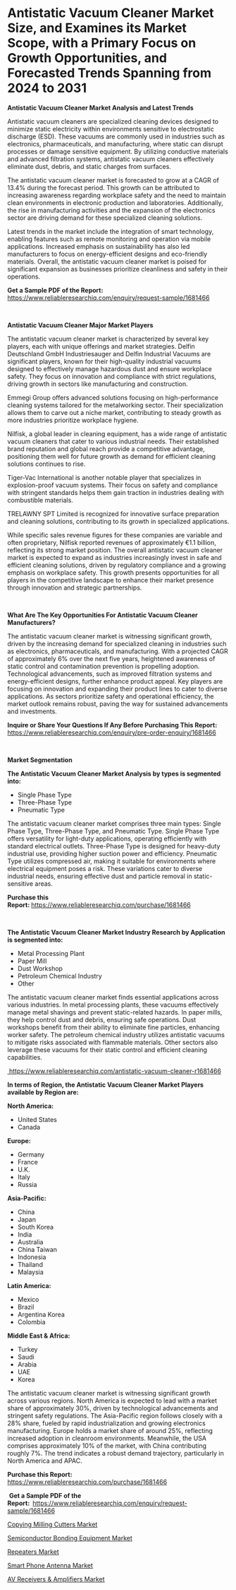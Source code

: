 <p><h1>Antistatic Vacuum Cleaner Market Size, and Examines its Market Scope, with a Primary Focus on Growth Opportunities, and Forecasted Trends Spanning from 2024 to 2031</h1></p><p><strong>Antistatic Vacuum Cleaner Market Analysis and Latest Trends</strong></p>
<p><p>Antistatic vacuum cleaners are specialized cleaning devices designed to minimize static electricity within environments sensitive to electrostatic discharge (ESD). These vacuums are commonly used in industries such as electronics, pharmaceuticals, and manufacturing, where static can disrupt processes or damage sensitive equipment. By utilizing conductive materials and advanced filtration systems, antistatic vacuum cleaners effectively eliminate dust, debris, and static charges from surfaces.</p><p>The antistatic vacuum cleaner market is forecasted to grow at a CAGR of 13.4% during the forecast period. This growth can be attributed to increasing awareness regarding workplace safety and the need to maintain clean environments in electronic production and laboratories. Additionally, the rise in manufacturing activities and the expansion of the electronics sector are driving demand for these specialized cleaning solutions. </p><p>Latest trends in the market include the integration of smart technology, enabling features such as remote monitoring and operation via mobile applications. Increased emphasis on sustainability has also led manufacturers to focus on energy-efficient designs and eco-friendly materials. Overall, the antistatic vacuum cleaner market is poised for significant expansion as businesses prioritize cleanliness and safety in their operations.</p></p>
<p><strong>Get a Sample PDF of the Report:&nbsp;</strong> <a href="https://www.reliableresearchiq.com/enquiry/request-sample/1681466?utm_campaign=1102&utm_medium=2&utm_source=Github&utm_content=ia&utm_term=01102024&utm_id=antistatic-vacuum-cleaner">https://www.reliableresearchiq.com/enquiry/request-sample/1681466</a></p>
<p>&nbsp;</p>
<p><strong>Antistatic Vacuum Cleaner Major Market Players</strong></p>
<p><p>The antistatic vacuum cleaner market is characterized by several key players, each with unique offerings and market strategies. Delfin Deutschland GmbH Industriesauger and Delfin Industrial Vacuums are significant players, known for their high-quality industrial vacuums designed to effectively manage hazardous dust and ensure workplace safety. They focus on innovation and compliance with strict regulations, driving growth in sectors like manufacturing and construction.</p><p>Emmegi Group offers advanced solutions focusing on high-performance cleaning systems tailored for the metalworking sector. Their specialization allows them to carve out a niche market, contributing to steady growth as more industries prioritize workplace hygiene.</p><p>Nilfisk, a global leader in cleaning equipment, has a wide range of antistatic vacuum cleaners that cater to various industrial needs. Their established brand reputation and global reach provide a competitive advantage, positioning them well for future growth as demand for efficient cleaning solutions continues to rise.</p><p>Tiger-Vac International is another notable player that specializes in explosion-proof vacuum systems. Their focus on safety and compliance with stringent standards helps them gain traction in industries dealing with combustible materials. </p><p>TRELAWNY SPT Limited is recognized for innovative surface preparation and cleaning solutions, contributing to its growth in specialized applications. </p><p>While specific sales revenue figures for these companies are variable and often proprietary, Nilfisk reported revenues of approximately €1.1 billion, reflecting its strong market position. The overall antistatic vacuum cleaner market is expected to expand as industries increasingly invest in safe and efficient cleaning solutions, driven by regulatory compliance and a growing emphasis on workplace safety. This growth presents opportunities for all players in the competitive landscape to enhance their market presence through innovation and strategic partnerships.</p></p>
<p>&nbsp;</p>
<p><strong>What Are The Key Opportunities For Antistatic Vacuum Cleaner Manufacturers?</strong></p>
<p><p>The antistatic vacuum cleaner market is witnessing significant growth, driven by the increasing demand for specialized cleaning in industries such as electronics, pharmaceuticals, and manufacturing. With a projected CAGR of approximately 6% over the next five years, heightened awareness of static control and contamination prevention is propelling adoption. Technological advancements, such as improved filtration systems and energy-efficient designs, further enhance product appeal. Key players are focusing on innovation and expanding their product lines to cater to diverse applications. As sectors prioritize safety and operational efficiency, the market outlook remains robust, paving the way for sustained advancements and investments.</p></p>
<p><strong>Inquire or Share Your Questions If Any Before Purchasing This Report:</strong> <a href="https://www.reliableresearchiq.com/enquiry/pre-order-enquiry/1681466?utm_campaign=1102&utm_medium=2&utm_source=Github&utm_content=ia&utm_term=01102024&utm_id=antistatic-vacuum-cleaner">https://www.reliableresearchiq.com/enquiry/pre-order-enquiry/1681466</a></p>
<p>&nbsp;</p>
<p><strong>Market Segmentation</strong></p>
<p><strong>The Antistatic Vacuum Cleaner Market Analysis by types is segmented into:</strong></p>
<p><ul><li>Single Phase Type</li><li>Three-Phase Type</li><li>Pneumatic Type</li></ul></p>
<p><p>The antistatic vacuum cleaner market comprises three main types: Single Phase Type, Three-Phase Type, and Pneumatic Type. Single Phase Type offers versatility for light-duty applications, operating efficiently with standard electrical outlets. Three-Phase Type is designed for heavy-duty industrial use, providing higher suction power and efficiency. Pneumatic Type utilizes compressed air, making it suitable for environments where electrical equipment poses a risk. These variations cater to diverse industrial needs, ensuring effective dust and particle removal in static-sensitive areas.</p></p>
<p><strong>Purchase this Report:&nbsp;</strong><a href="https://www.reliableresearchiq.com/purchase/1681466?utm_campaign=1102&utm_medium=2&utm_source=Github&utm_content=ia&utm_term=01102024&utm_id=antistatic-vacuum-cleaner">https://www.reliableresearchiq.com/purchase/1681466</a></p>
<p>&nbsp;</p>
<p><strong>The Antistatic Vacuum Cleaner Market Industry Research by Application is segmented into:</strong></p>
<p><ul><li>Metal Processing Plant</li><li>Paper Mill</li><li>Dust Workshop</li><li>Petroleum Chemical Industry</li><li>Other</li></ul></p>
<p><p>The antistatic vacuum cleaner market finds essential applications across various industries. In metal processing plants, these vacuums effectively manage metal shavings and prevent static-related hazards. In paper mills, they help control dust and debris, ensuring safe operations. Dust workshops benefit from their ability to eliminate fine particles, enhancing worker safety. The petroleum chemical industry utilizes antistatic vacuums to mitigate risks associated with flammable materials. Other sectors also leverage these vacuums for their static control and efficient cleaning capabilities.</p></p>
<p><a href="https://www.reliableresearchiq.com/antistatic-vacuum-cleaner-r1681466?utm_campaign=1102&utm_medium=2&utm_source=Github&utm_content=ia&utm_term=01102024&utm_id=antistatic-vacuum-cleaner">&nbsp;https://www.reliableresearchiq.com/antistatic-vacuum-cleaner-r1681466</a></p>
<p><strong>In terms of Region, the Antistatic Vacuum Cleaner Market Players available by Region are:</strong></p>
<p>
    <p> <strong> North America: </strong>
        <ul>
            <li>United States</li>
            <li>Canada</li>
        </ul>
        </p> 
    <p> <strong> Europe: </strong>
        <ul>
            <li>Germany</li>
            <li>France</li>
            <li>U.K.</li>
            <li>Italy</li>
            <li>Russia</li>
        </ul>
        </p> 
    <p> <strong> Asia-Pacific: </strong>
        <ul>
            <li>China</li>
            <li>Japan</li>
            <li>South Korea</li>
            <li>India</li>
            <li>Australia</li>
            <li>China Taiwan</li>
            <li>Indonesia</li>
            <li>Thailand</li>
            <li>Malaysia</li>
        </ul>
        </p> 
    <p> <strong> Latin America: </strong>
        <ul>
            <li>Mexico</li>
            <li>Brazil</li>
            <li>Argentina Korea</li>
            <li>Colombia</li>
        </ul>
        </p> 
    <p> <strong> Middle East & Africa: </strong>
        <ul>
            <li>Turkey</li>
            <li>Saudi</li>
            <li>Arabia</li>
            <li>UAE</li>
            <li>Korea</li>
        </ul>
    </p>
    </p>
<p><p>The antistatic vacuum cleaner market is witnessing significant growth across various regions. North America is expected to lead with a market share of approximately 30%, driven by technological advancements and stringent safety regulations. The Asia-Pacific region follows closely with a 28% share, fueled by rapid industrialization and growing electronics manufacturing. Europe holds a market share of around 25%, reflecting increased adoption in cleanroom environments. Meanwhile, the USA comprises approximately 10% of the market, with China contributing roughly 7%. The trend indicates a robust demand trajectory, particularly in North America and APAC.</p></p>
<p><strong>Purchase this Report: </strong><a href="https://www.reliableresearchiq.com/purchase/1681466?utm_campaign=1102&utm_medium=2&utm_source=Github&utm_content=ia&utm_term=01102024&utm_id=antistatic-vacuum-cleaner">https://www.reliableresearchiq.com/purchase/1681466</a></p>
<p>&nbsp;<strong>Get a Sample PDF of the Report:&nbsp;&nbsp;</strong><a href="https://www.reliableresearchiq.com/enquiry/request-sample/1681466?utm_campaign=1102&utm_medium=2&utm_source=Github&utm_content=ia&utm_term=01102024&utm_id=antistatic-vacuum-cleaner">https://www.reliableresearchiq.com/enquiry/request-sample/1681466</a></p>
<p><strong></strong></p>
<p><p><a href="https://github.com/ArnisaLeka575/Market-Research-Report-List-1/blob/main/copying-milling-cutters-market.md?utm_campaign=1102&utm_medium=2&utm_source=Github&utm_content=ia&utm_term=01102024&utm_id=antistatic-vacuum-cleaner">Copying Milling Cutters Market</a></p><p><a href="https://issuu.com/reportprime-2/docs/semiconductor-bonding-equipment-mar_af514a883839a2?utm_campaign=1102&utm_medium=2&utm_source=Github&utm_content=ia&utm_term=01102024&utm_id=antistatic-vacuum-cleaner">Semiconductor Bonding Equipment Market</a></p><p><a href="https://www.linkedin.com/pulse/repeaters-market-trends-analysis-opportunities-challenges-uqi6e?utm_campaign=1102&utm_medium=2&utm_source=Github&utm_content=ia&utm_term=01102024&utm_id=antistatic-vacuum-cleaner">Repeaters Market</a></p><p><a href="https://issuu.com/reportprime-2/docs/smart-phone-antenna-market-size-203_8faf609a4a4368?utm_campaign=1102&utm_medium=2&utm_source=Github&utm_content=ia&utm_term=01102024&utm_id=antistatic-vacuum-cleaner">Smart Phone Antenna Market</a></p><p><a href="https://www.linkedin.com/pulse/strategic-market-insights-navigating-global-av-receivers-ypwfe?utm_campaign=1102&utm_medium=2&utm_source=Github&utm_content=ia&utm_term=01102024&utm_id=antistatic-vacuum-cleaner">AV Receivers & Amplifiers Market</a></p></p>
